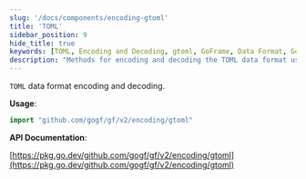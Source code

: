 ```yaml
---
slug: '/docs/components/encoding-gtoml'
title: 'TOML'
sidebar_position: 9
hide_title: true
keywords: [TOML, Encoding and Decoding, gtoml, GoFrame, Data Format, GoFrame Framework, API Documentation, Decode, gogf, Import]
description: "Methods for encoding and decoding the TOML data format using the GoFrame framework. By introducing the gogf gtoml package, it is easy to perform encoding and decoding operations on data in TOML format. The article also provides a link to the API documentation to help developers gain deeper insights into the usage details of gtoml."
---
```


`TOML` data format encoding and decoding.

**Usage**:

```go
import "github.com/gogf/gf/v2/encoding/gtoml"
```

**API Documentation**:

[https://pkg.go.dev/github.com/gogf/gf/v2/encoding/gtoml](https://pkg.go.dev/github.com/gogf/gf/v2/encoding/gtoml)